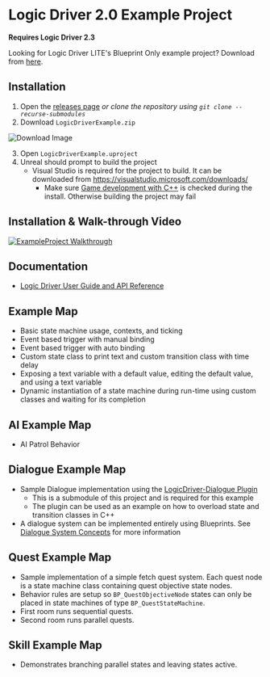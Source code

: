 # Logic Driver 2.0 Example Project

**Requires Logic Driver 2.3**

Looking for Logic Driver LITE's Blueprint Only example project? Download from [here](https://logicdriver.recursoft.net/liteexample).

## Installation

1. Open the [releases page](https://github.com/Recursoft/LogicDriver-Example/releases) *or clone the repository using `git clone --recurse-submodules`*
1. Download `LogicDriverExample.zip`

![Download Image](https://i.imgur.com/DeOYG4O.jpg)

3. Open `LogicDriverExample.uproject`
1. Unreal should prompt to build the project
    - Visual Studio is required for the project to build. It can be downloaded from https://visualstudio.microsoft.com/downloads/
        - Make sure [Game development with C++](https://devblogs.microsoft.com/cppblog/directx-game-development-with-c-in-visual-studio/) is checked during the install. Otherwise building the project may fail

## Installation & Walk-through Video

[![ExampleProject Walkthrough](https://img.youtube.com/vi/fOvyPBi_LM8/0.jpg)](https://www.youtube.com/watch?v=fOvyPBi_LM8)


## Documentation

- [Logic Driver User Guide and API Reference](https://logicdriver.recursoft.net/docs/)

## Example Map

- Basic state machine usage, contexts, and ticking
- Event based trigger with manual binding
- Event based trigger with auto binding
- Custom state class to print text and custom transition class with time delay
- Exposing a text variable with a default value, editing the default value, and using a text variable
- Dynamic instantiation of a state machine during run-time using custom classes and waiting for its completion

## AI Example Map

- AI Patrol Behavior

## Dialogue Example Map

- Sample Dialogue implementation using the [LogicDriver-Dialogue Plugin](https://github.com/Recursoft/LogicDriver-Dialogue)
    - This is a submodule of this project and is required for this example
    - The plugin can be used as an example on how to overload state and transition classes in C++
- A dialogue system can be implemented entirely using Blueprints. See [Dialogue System Concepts](https://logicdriver.recursoft.net/docs/pages/dialogue/) for more information

## Quest Example Map

- Sample implementation of a simple fetch quest system. Each quest node is a state machine class containing  quest objective state nodes.
- Behavior rules are setup so `BP_QuestObjectiveNode` states can only be placed in state machines of type `BP_QuestStateMachine`.
- First room runs sequential quests.
- Second room runs parallel quests.

## Skill Example Map

- Demonstrates branching parallel states and leaving states active.